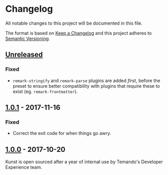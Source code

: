 # Changelog

All notable changes to this project will be documented in this file.

The format is based on [Keep a Changelog](http://keepachangelog.com/) and this project adheres to [Semantic Versioning](http://semver.org/).

## [Unreleased][]

### Fixed

- `remark-stringify` and `remark-parse` plugins are added _first_, before the preset to ensure better compatibility with plugins that require these to exist (eg. `remark-frontmatter`).

## [1.0.1][] - 2017-11-16

### Fixed

- Correct the exit code for when things go awry.

## [1.0.0][] - 2017-10-20

Kunst is open sourced after a year of internal use by Temando's Developer Experience team.

[Unreleased]: https://github.com/temando/kunst-cli/compare/v1.0.1...HEAD
[1.0.1]: https://github.com/temando/kunst-cli/compare/v1.0.0...v1.0.1
[1.0.0]: https://github.com/temando/kunst-cli/tree/v1.0.0
